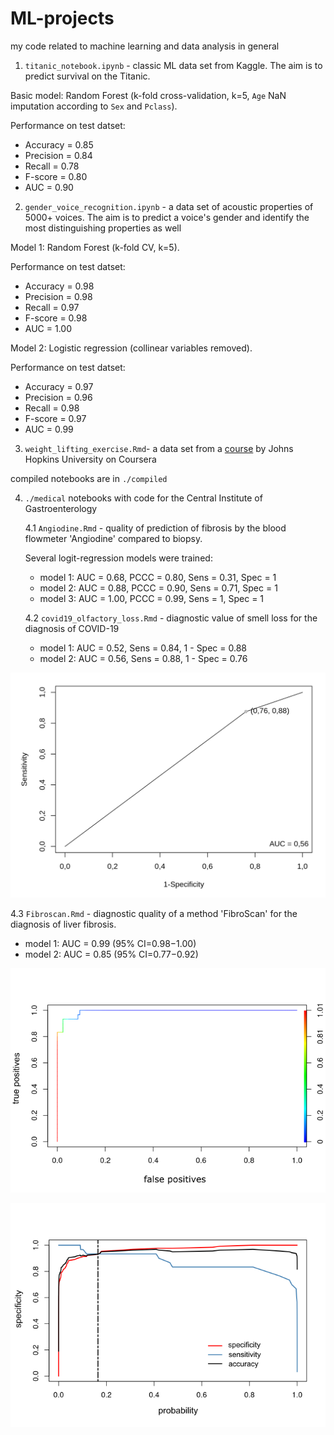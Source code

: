 # ML-projects
my code related to machine learning and data analysis in general 

1. `titanic_notebook.ipynb` - classic ML data set from Kaggle. The aim is to predict survival on the Titanic.

Basic model: Random Forest (k-fold cross-validation, k=5, `Age` NaN imputation according to `Sex` and `Pclass`).

Performance on test datset:
 - Accuracy = 0.85
 - Precision = 0.84
 - Recall = 0.78
 - F-score = 0.80
 - AUC = 0.90

2. `gender_voice_recognition.ipynb` - a data set of acoustic properties of 5000+ voices. The aim is to predict a voice's gender and identify the most distinguishing properties as well

Model 1: Random Forest (k-fold CV, k=5).

Performance on test datset:
 - Accuracy = 0.98
 - Precision = 0.98
 - Recall = 0.97
 - F-score = 0.98
 - AUC = 1.00
 
 Model 2: Logistic regression (collinear variables removed).
 
Performance on test datset:
 - Accuracy = 0.97
 - Precision = 0.96
 - Recall = 0.98
 - F-score = 0.97
 - AUC = 0.99
 
 3. `weight_lifting_exercise.Rmd`- a data set from a [course](https://www.coursera.org/learn/practical-machine-learning) by Johns Hopkins University on Coursera

compiled notebooks are in `./compiled`

4. `./medical` notebooks with code for the Central Institute of Gastroenterology

   4.1 `Angiodine.Rmd` - quality of prediction of fibrosis by the blood flowmeter 'Angiodine' compared to biopsy.

    Several logit-regression models were trained:

    - model 1: AUC = 0.68, PCCC = 0.80, Sens = 0.31, Spec = 1
    - model 2: AUC = 0.88, PCCC = 0.90, Sens = 0.71, Spec = 1
    - model 3: AUC = 1.00, PCCC = 0.99, Sens = 1, Spec = 1

   4.2 `covid19_olfactory_loss.Rmd` - diagnostic value of smell loss for the diagnosis of COVID-19

   - model 1: AUC = 0.52, Sens = 0.84, 1 - Spec = 0.88
   - model 2: AUC = 0.56, Sens = 0.88, 1 - Spec = 0.76
   
![ROC model 2](./medical/figures/olfactory_loss_roc.png)

   4.3 `Fibroscan.Rmd` - diagnostic quality of a method 'FibroScan' for the diagnosis of liver fibrosis.
   
   - model 1: AUC = 0.99 (95% CI=0.98−1.00)
   - model 2: AUC = 0.85 (95% CI=0.77−0.92)

![ROC model 1](./medical/figures/model_1_roc.png)

![Sensitivity, specificity and accuracy, model 1](./medical/figures/model_1_ssa.png)